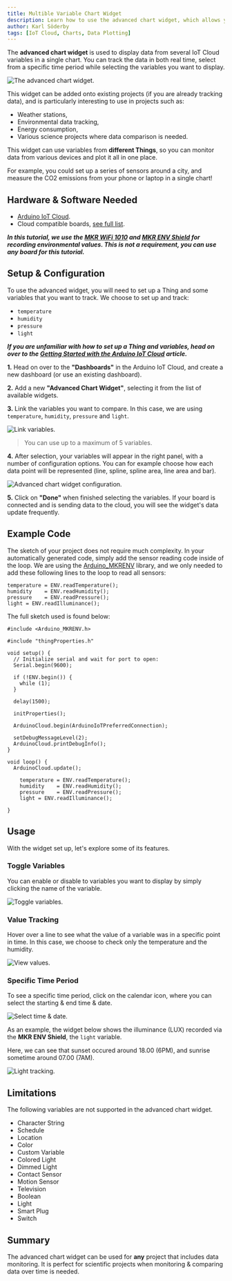 ```yaml
---
title: Multible Variable Chart Widget
description: Learn how to use the advanced chart widget, which allows you to track several variables in real time or during a specific time period.
author: Karl Söderby
tags: [IoT Cloud, Charts, Data Plotting]
---
```


The **advanced chart widget** is used to display data from several IoT Cloud variables in a single chart. You can track the data in both real time, select from a specific time period while selecting the variables you want to display.

![The advanced chart widget.](assets/advanced-chart.gif)

This widget can be added onto existing projects (if you are already tracking data), and is particularly interesting to use in projects such as:
- Weather stations,
- Environmental data tracking,
- Energy consumption,
- Various science projects where data comparison is needed.

This widget can use variables from **different Things**, so you can monitor data from various devices and plot it all in one place. 

For example, you could set up a series of sensors around a city, and measure the CO2 emissions from your phone or laptop in a single chart!

## Hardware & Software Needed

- [Arduino IoT Cloud](https://create.arduino.cc/iot/).
- Cloud compatible boards, [see full list](https://docs.arduino.cc/arduino-cloud/getting-started/iot-cloud-getting-started#compatible-hardware).

***In this tutorial, we use the [MKR WiFi 1010](/hardware/mkr-wifi-1010) and [MKR ENV Shield](/hardware/mkr-env-shield) for recording environmental values. This is not a requirement, you can use any board for this tutorial.***

## Setup & Configuration

To use the advanced widget, you will need to set up a Thing and some variables that you want to track. We choose to set up and track:
- `temperature`
- `humidity`
- `pressure`
- `light`

***If you are unfamiliar with how to set up a Thing and variables, head on over to the [Getting Started with the Arduino IoT Cloud](/arduino-cloud/getting-started/iot-cloud-getting-started) article.***

**1.** Head on over to the **"Dashboards"** in the Arduino IoT Cloud, and create a new dashboard (or use an existing dashboard).

**2.** Add a new **"Advanced Chart Widget"**, selecting it from the list of available widgets. 

**3.** Link the variables you want to compare. In this case, we are using `temperature`, `humidity`, `pressure` and `light`.

![Link variables.](assets/select-variables.png)

>You can use up to a maximum of 5 variables.

**4.** After selection, your variables will appear in the right panel, with a number of configuration options. You can for example choose how each data point will be represented (line, spline, spline area, line area and bar). 

![Advanced chart widget configuration.](assets/widget-config.png)

**5.** Click on **"Done"** when finished selecting the variables. If your board is connected and is sending data to the cloud, you will see the widget's data update frequently.

## Example Code

The sketch of your project does not require much complexity. In your automatically generated code, simply add the sensor reading code inside of the loop. We are using the [Arduino_MKRENV](https://www.arduino.cc/reference/en/libraries/arduino_mkrenv/) library, and we only needed to add these following lines to the loop to read all sensors:

```arduino
temperature = ENV.readTemperature();
humidity    = ENV.readHumidity();
pressure    = ENV.readPressure();
light = ENV.readIlluminance();
```

The full sketch used is found below:

```arduino
#include <Arduino_MKRENV.h>

#include "thingProperties.h"

void setup() {
  // Initialize serial and wait for port to open:
  Serial.begin(9600);
  
  if (!ENV.begin()) {
    while (1);
  }

  delay(1500); 

  initProperties();

  ArduinoCloud.begin(ArduinoIoTPreferredConnection);

  setDebugMessageLevel(2);
  ArduinoCloud.printDebugInfo();
}

void loop() {
  ArduinoCloud.update();

    temperature = ENV.readTemperature();
    humidity    = ENV.readHumidity();
    pressure    = ENV.readPressure();
    light = ENV.readIlluminance();
  
}
```

## Usage

With the widget set up, let's explore some of its features. 

### Toggle Variables

You can enable or disable to variables you want to display by simply clicking the name of the variable.

![Toggle variables.](assets/advanced-chart-toggle.gif)

### Value Tracking

Hover over a line to see what the value of a variable was in a specific point in time. In this case, we choose to check only the temperature and the humidity.

![View values.](assets/advanced-chart.gif)

### Specific Time Period

To see a specific time period, click on the calendar icon, where you can select the starting & end time & date.

![Select time & date.](assets/select-time-date.png)

As an example, the widget below shows the illuminance (LUX) recorded via the **MKR ENV Shield**, the `light` variable.

Here, we can see that sunset occured around 18.00 (6PM), and sunrise sometime around 07.00 (7AM).

![Light tracking.](assets/light-tracking.png)

## Limitations

The following variables are not supported in the advanced chart widget.

- Character String
- Schedule
- Location
- Color
- Custom Variable
- Colored Light
- Dimmed Light
- Contact Sensor
- Motion Sensor
- Television
- Boolean
- Light
- Smart Plug
- Switch

## Summary

The advanced chart widget can be used for **any** project that includes data monitoring. It is perfect for scientific projects when monitoring & comparing data over time is needed.
